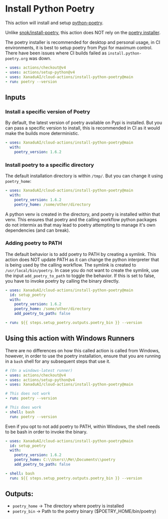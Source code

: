 # Install Python Poetry

This action will install and setup [python-poetry](https://python-poetry.org/).

Unlike [snok/install-poetry](https://github.com/snok/install-poetry), this action does NOT
rely on the [poetry installer](https://install.python-poetry.org/).

The poetry installer is recommended for desktop and personal usage, in CI environments, it is best
to setup poetry from Pypi for maximum control. There have been issues where CI builds failed as 
`install.python-poetry.org` was down.

```yaml
- uses: actions/checkout@v4
- uses: actions/setup-python@v4
- uses: XanaduAI/cloud-actions/install-python-poetry@main
- run: poetry --version
```

## Inputs

### Install a specific version of Poetry
By default, the latest version of poetry available on Pypi is installed.
But you can pass a specific version to install, this is recommended in CI as it would
make the builds more deterministic.
```yaml
- uses: XanaduAI/cloud-actions/install-python-poetry@main
  with:
    poetry_version: 1.6.2
```

### Install poetry to a specific directory
The default installation directory is within `/tmp/`. But you can
change it using `poetry_home`:
```yaml
- uses: XanaduAI/cloud-actions/install-python-poetry@main
  with:
    poetry_version: 1.6.2
    poetry_home: /some/other/directory
```
A python venv is created in the directory, and poetry is installed within that venv.
This ensures that poetry and the calling workflow python packages do not intermix as
that may lead to poetry attempting to manage it's own dependencies (and can break).

### Adding poetry to PATH
The default behavior is to add poetry to PATH by creating a symlink.
This action does NOT update PATH as it can change the python interpreter that
is being used by the calling workflow. The symlink is created to `/usr/local/bin/poetry`.
In case you do not want to create the symlink, use the input `add_poetry_to_path` to toggle the behavior.
If this is set to false, you have to invoke poetry by calling the binary directly.
```yaml
- uses: XanaduAI/cloud-actions/install-python-poetry@main
  id: setup_poetry
  with:
    poetry_version: 1.6.2
    poetry_home: /some/other/directory
    add_poetry_to_path: false

- run: ${{ steps.setup_poetry.outputs.poetry_bin }} --version
```

## Using this action with Windows Runners
There are no differences on how this called action is called from Windows,
however, in order to use the poetry installation, ensure that you are running
in a `bash` shell for any subsequent steps that use it.

```yaml
# (On a windows-latest runner)
- uses: actions/checkout@v4
- uses: actions/setup-python@v4
- uses: XanaduAI/cloud-actions/install-python-poetry@main

# This does not work
- run: poetry --version

# This does work
- shell: bash
  run: poetry --version
```

Even if you opt to not add poetry to PATH, within Windows, the shell needs
to be bash in order to invoke the binary.
```yaml
- uses: XanaduAI/cloud-actions/install-python-poetry@main
  id: setup_poetry
  with:
    poetry_version: 1.6.2
    poetry_home: C:\\Users\\Me\\Documents\\poetry
    add_poetry_to_path: false

- shell: bash  
  run: ${{ steps.setup_poetry.outputs.poetry_bin }} --version
```

## Outputs:

- `poetry_home` -> The directory where poetry is installed
- `poetry_bin` -> Path to the poetry binary ($POETRY_HOME/bin/poetry)


